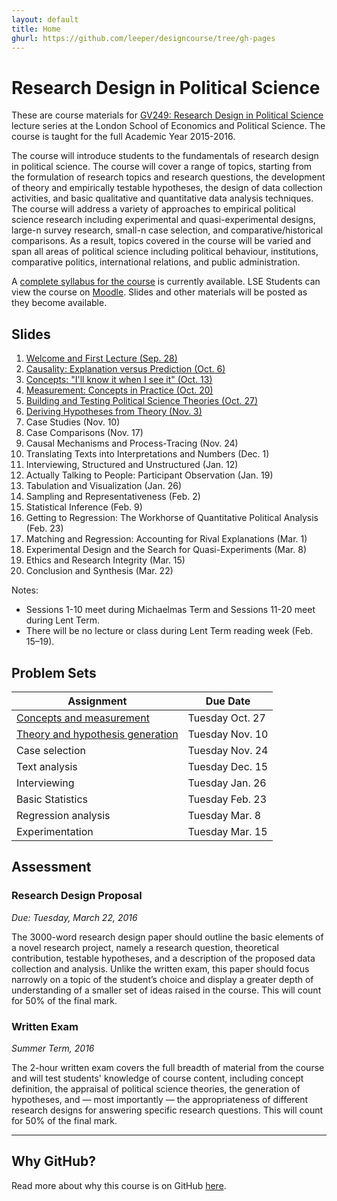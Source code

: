 ```yaml
---
layout: default
title: Home
ghurl: https://github.com/leeper/designcourse/tree/gh-pages
---
```


# Research Design in Political Science #

These are course materials for [GV249: Research Design in Political Science](http://www.lse.ac.uk/resources/calendar/courseGuides/GV/2015_GV249.htm) lecture series at the London School of Economics and Political Science. The course is taught for the full Academic Year 2015-2016. 

The course will introduce students to the fundamentals of research design in political science. The course will cover a range of topics, starting from the formulation of research topics and research questions, the development of theory and empirically testable hypotheses, the design of data collection activities, and basic qualitative and quantitative data analysis techniques. The course will address a variety of approaches to empirical political science research including experimental and quasi-experimental designs, large-n survey research, small-n case selection, and comparative/historical comparisons. As a result, topics covered in the course will be varied and span all areas of political science including political behaviour, institutions, comparative politics, international relations, and public administration.

A [complete syllabus for the course](Syllabus/Syllabus.pdf) is currently available. LSE Students can view the course on [Moodle](https://moodle.lse.ac.uk/course/view.php?id=4889). Slides and other materials will be posted as they become available.


## Slides ##

 1. [Welcome and First Lecture (Sep. 28)](Slides/lecture01.pdf)
 2. [Causality: Explanation versus Prediction (Oct. 6)](Slides/lecture02.pdf)
 3. [Concepts: "I'll know it when I see it" (Oct. 13)](Slides/lecture03.pdf)
 4. [Measurement: Concepts in Practice (Oct. 20)](Slides/lecture04.pdf)
 5. [Building and Testing Political Science Theories (Oct. 27)](Slides/lecture05.pdf)
 6. [Deriving Hypotheses from Theory (Nov. 3)](Slides/lecture06.pdf)
 7. Case Studies (Nov. 10)
 8. Case Comparisons (Nov. 17)
 9. Causal Mechanisms and Process-Tracing (Nov. 24)
 10. Translating Texts into Interpretations and Numbers (Dec. 1)
 11. Interviewing, Structured and Unstructured (Jan. 12)
 12. Actually Talking to People: Participant Observation (Jan. 19)
 13. Tabulation and Visualization (Jan. 26)
 14. Sampling and Representativeness (Feb. 2)
 15. Statistical Inference (Feb. 9)
 16. Getting to Regression: The Workhorse of Quantitative Political Analysis (Feb. 23)
 17. Matching and Regression: Accounting for Rival Explanations (Mar. 1)
 18. Experimental Design and the Search for Quasi-Experiments (Mar. 8)
 19. Ethics and Research Integrity (Mar. 15)
 20. Conclusion and Synthesis (Mar. 22)

Notes:

 - Sessions 1-10 meet during Michaelmas Term and Sessions 11-20 meet during Lent Term.
 - There will be no lecture or class during Lent Term reading week (Feb. 15–19).

 
## Problem Sets ##

| Assignment | Due Date |
| ---------- | -------- |
| [Concepts and measurement](Assignments/ProblemSet1.html) | Tuesday Oct. 27 |
| [Theory and hypothesis generation](Assignments/ProblemSet2.html) | Tuesday Nov. 10 |
| Case selection | Tuesday Nov. 24 |
| Text analysis | Tuesday Dec. 15 |
| Interviewing | Tuesday Jan. 26 |
| Basic Statistics | Tuesday Feb. 23 |
| Regression analysis | Tuesday Mar. 8 |
| Experimentation | Tuesday Mar. 15 |

## Assessment ##

### Research Design Proposal ###

*Due: Tuesday, March 22, 2016*

The 3000-word research design paper should outline the basic elements of a novel research project, namely a research question, theoretical contribution, testable hypotheses, and a description of the proposed data collection and analysis. Unlike the written exam, this paper should focus narrowly on a topic of the student’s choice and display a greater depth of understanding of a smaller set of ideas raised in the course. This will count for 50% of the final mark.

### Written Exam ###

*Summer Term, 2016*

The 2-hour written exam covers the full breadth of material from the course and will test students' knowledge of course content, including concept definition, the appraisal of political science theories, the generation of hypotheses, and — most importantly — the appropriateness of different research designs for answering specific research questions. This will count for 50% of the final mark.


---
## Why GitHub? ##

Read more about why this course is on GitHub [here](fork.html).
